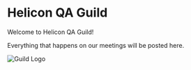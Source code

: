 # Helicon QA Guild
Welcome to Helicon QA Guild!

Everything that happens on our meetings will be posted here.

![Guild Logo](https://github.com/PaulBuzz/helicon-qa-guild/assets/84155505/30e57bdf-516c-48ce-8a34-c400e6c4e36f)
